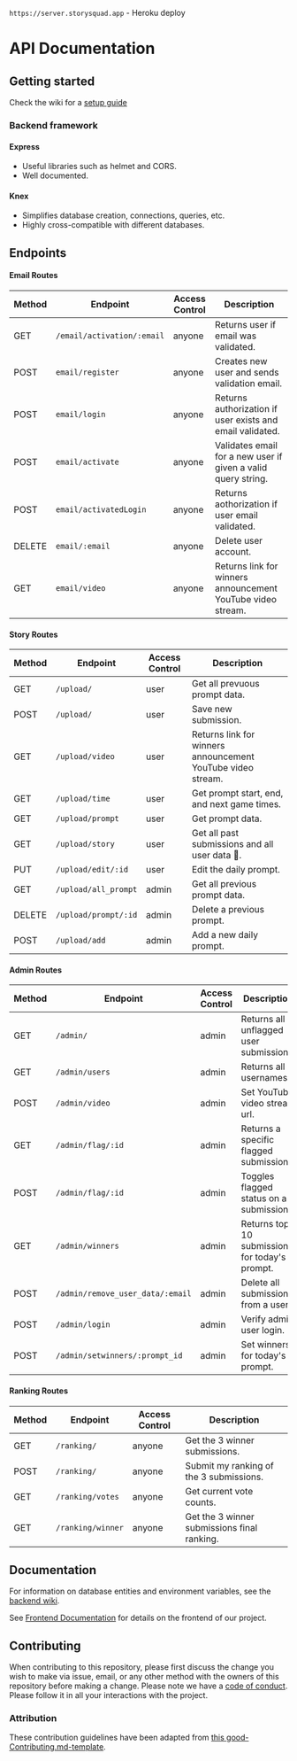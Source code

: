 `https://server.storysquad.app` - Heroku deploy

# API Documentation

## Getting started

Check the wiki for a [setup guide](https://github.com/ss-mvp/backend/wiki/Setup-Guide)

### Backend framework

#### Express

-   Useful libraries such as helmet and CORS.
-   Well documented.

#### Knex

-   Simplifies database creation, connections, queries, etc.
-   Highly cross-compatible with different databases.

## Endpoints

#### Email Routes

| Method | Endpoint                   | Access Control | Description                                 |
| ------ | -------------------------- | -------------- | ------------------------------------------- |
| GET    | `/email/activation/:email` | anyone         | Returns user if email was validated. |
| POST   | `email/register`           | anyone         | Creates new user and sends validation email. |
| POST   | `email/login`              | anyone         | Returns authorization if user exists and email validated. |
| POST   | `email/activate`           | anyone         | Validates email for a new user if given a valid query string. |
| POST   | `email/activatedLogin`     | anyone         | Returns aothorization if user email validated. |
| DELETE | `email/:email`             | anyone         | Delete user account. |
| GET    | `email/video`              | anyone         | Returns link for winners announcement YouTube video stream. |

#### Story Routes

| Method | Endpoint             | Access Control | Description                       |
| ------ | -------------------- | -------------- | --------------------------------- |
| GET    | `/upload/`           | user           | Get all prevuous prompt data. |
| POST   | `/upload/`           | user           | Save new submission. |
| GET    | `/upload/video`      | user           | Returns link for winners announcement YouTube video stream. |
| GET    | `/upload/time`       | user           | Get prompt start, end, and next game times. |
| GET    | `/upload/prompt`     | user           | Get prompt data. |
| GET    | `/upload/story`      | user           | Get all past submissions and all user data :triangular_flag_on_post:. |
| PUT    | `/upload/edit/:id`   | user           | Edit the daily prompt. |
| GET    | `/upload/all_prompt` | admin          | Get all previous prompt data. |
| DELETE | `/upload/prompt/:id` | admin          | Delete a previous prompt. |
| POST   | `/upload/add`        | admin          | Add a new daily prompt. |

#### Admin Routes

| Method | Endpoint                         | Access Control | Description               |
| ------ | -------------------------------- | -------------- | ------------------------- |
| GET    | `/admin/`                        | admin          | Returns all unflagged user submissions. |
| GET    | `/admin/users`                   | admin          | Returns all usernames. |
| POST   | `/admin/video`                   | admin          | Set YouTube video stream url. |
| GET    | `/admin/flag/:id`                | admin          | Returns a specific flagged submission. |
| POST   | `/admin/flag/:id`                | admin          | Toggles flagged status on a submission. |
| GET    | `/admin/winners`                 | admin          | Returns top 10 submissions for today's prompt. |
| POST   | `/admin/remove_user_data/:email` | admin          | Delete all submissions from a user. |
| POST   | `/admin/login`                   | admin          | Verify admin user login. |
| POST   | `/admin/setwinners/:prompt_id`   | admin          | Set winners for today's prompt. |

#### Ranking Routes

| Method | Endpoint          | Access Control | Description                       |
| ------ | ----------------- | -------------- | --------------------------------- |
| GET    | `/ranking/`       | anyone         | Get the 3 winner submissions. |
| POST   | `/ranking/`       | anyone         | Submit my ranking of the 3 submissions. |
| GET    | `/ranking/votes`  | anyone         | Get current vote counts. |
| GET    | `/ranking/winner` | anyone         | Get the 3 winner submissions final ranking. |

## Documentation

For information on database entities and environment variables, see the [backend wiki](https://github.com/ss-mvp/backend/wiki).

See [Frontend Documentation](https://github.com/ss-mvp/story-master-fe/blob/master/README.md) for details on the frontend of our project.


## Contributing

When contributing to this repository, please first discuss the change you wish to make via issue, email, or any other method with the owners of this repository before making a change.
Please note we have a [code of conduct](./code_of_conduct.md). Please follow it in all your interactions with the project.

### Attribution

These contribution guidelines have been adapted from [this good-Contributing.md-template](https://gist.github.com/PurpleBooth/b24679402957c63ec426).
